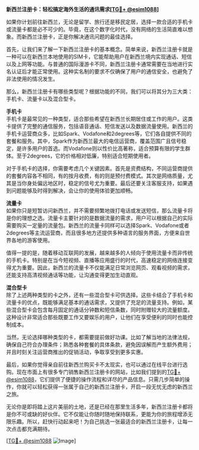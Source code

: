 **新西兰注册卡：轻松搞定海外生活的通讯需求[[TG💪+ @esim1088](https://t.me/s/esim1088)]**

如果你计划前往新西兰，无论是留学、旅行还是移民定居，选择一款合适的手机卡或流量卡都是必不可少的。毕竟，在这个数字化时代，没有网络的生活简直难以想象。而新西兰注册卡，正是你解决通讯问题的最佳选择。

首先，让我们来了解一下新西兰注册卡的基本概念。简单来说，新西兰注册卡就是一种可以在新西兰本地使用的SIM卡，它能帮助用户在新西兰境内实现通话、短信以及上网等功能。与普通的国际漫游卡不同，新西兰注册卡通常需要在当地进行实名认证后才能正常使用。这种实名制的要求不仅确保了用户的通信安全，也避免了非法使用的情况发生。

那么，新西兰注册卡有哪些类型呢？根据功能的不同，我们可以将其分为三大类：手机卡、流量卡以及混合型卡。

**手机卡**  
手机卡是最常见的一种类型，适合那些希望在新西兰长期居住或工作的用户。这类卡提供了完整的通信服务，包括语音通话、短信发送以及数据流量使用。新西兰的手机卡运营商众多，比如Spark、Vodafone和2degrees等，它们各自提供不同的套餐和服务。其中，Spark作为新西兰最大的电信运营商，覆盖范围广且信号稳定，是许多用户的首选。而Vodafone则以性价比高著称，适合预算有限的学生群体。至于2degrees，它的价格相对低廉，特别适合短期使用者。

对于手机卡的选择，你需要考虑几个关键因素。首先是资费结构，不同运营商提供的套餐内容各不相同，有的按月收费，有的则是预付费模式。其次是网络质量，尤其是当你身处偏远地区时，稳定的信号尤为重要。最后还要关注客服支持，如果遇到问题能够及时得到解决，会让你的使用体验更加顺畅。

**流量卡**  
如果你只是短暂访问新西兰，并不需要频繁地拨打电话或发送短信，那么流量卡将是你的理想之选。流量卡主要针对的是数据流量的需求，用户可以根据自己的实际需要购买一定量的流量包。新西兰的流量卡同样可以选择Spark、Vodafone或者2degrees等主流运营商，而且很多地方还提供多种语言的服务界面，方便来自世界各地的游客使用。

值得一提的是，随着移动互联网的发展，越来越多的人倾向于使用流量卡而非传统的手机卡。特别是在当今短视频、直播等应用盛行的时代，高速稳定的网络连接变得尤为重要。因此，新西兰的流量卡不仅能满足日常浏览网页、观看视频的需求，还能支持高清视频通话等功能，让沟通变得更加生动直观。

**混合型卡**  
除了上述两种类型的卡之外，还有一些混合型卡可供选择。这些卡结合了手机卡和流量卡的优点，既能够满足基本的通话需求，又提供了充足的流量支持。例如，某些混合型卡会包含每月固定的通话分钟数和短信条数，同时附赠较大的流量额度。这种设计非常适合那些既要工作又要娱乐的用户，让他们在享受便利的同时也能控制成本。

当然，无论选择哪种类型的卡，都需要提前做好功课。比如了解当地的法律法规，确保自己符合办理条件；熟悉各种套餐的具体条款，避免因误解而产生额外费用；并且时刻关注运营商推出的促销活动，争取享受到更多实惠。

最后，如果你觉得亲自前往新西兰购买卡不太现实，也可以通过在线平台进行选购。现在市面上有很多专门销售新西兰注册卡的网站，比如我们提到的[TG💪+ @esim1088](https://t.me/s/esim1088)，它们提供了便捷的操作流程和详尽的产品信息。只需几步简单的操作，你就可以轻松获得一张属于自己的新西兰注册卡，开启一段无忧无虑的新西兰之旅。

无论你是即将踏上这片美丽的土地，还是已经在那里生活多年，新西兰注册卡都将是你不可或缺的好伙伴。它不仅能让你随时随地保持联系，更能为你的旅程增添无限乐趣。所以，赶快行动起来吧！为自己挑选一张最适合的新西兰注册卡，让每一次点击都充满期待。

[[TG💪+ @esim1088](https://t.me/s/esim1088) ![Image](https://i.postimg.cc/4NQfJmqS/Snipaste-2025-05-13-00-14-12.png)]